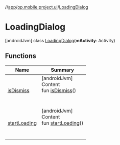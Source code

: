 //[app](../../../index.md)/[op.mobile.project.ui](../index.md)/[LoadingDialog](index.md)



# LoadingDialog  
 [androidJvm] class [LoadingDialog](index.md)(**mActivity**: Activity)   


## Functions  
  
|  Name |  Summary | 
|---|---|
| <a name="op.mobile.project.ui/LoadingDialog/isDismiss/#/PointingToDeclaration/"></a>[isDismiss](is-dismiss.md)| <a name="op.mobile.project.ui/LoadingDialog/isDismiss/#/PointingToDeclaration/"></a>[androidJvm]  <br>Content  <br>fun [isDismiss](is-dismiss.md)()  <br><br><br>|
| <a name="op.mobile.project.ui/LoadingDialog/startLoading/#/PointingToDeclaration/"></a>[startLoading](start-loading.md)| <a name="op.mobile.project.ui/LoadingDialog/startLoading/#/PointingToDeclaration/"></a>[androidJvm]  <br>Content  <br>fun [startLoading](start-loading.md)()  <br><br><br>|

